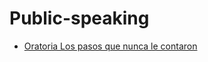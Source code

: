 # Public-speaking


 - [Oratoria Los pasos que nunca le contaron](Oratoria%20Los%20pasos%20que%20nunca%20le%20contaron/index.md)
    
